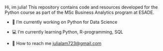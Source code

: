 Hi, im julia! This repository contains code and resources developed for the Python course as part of the MSc Business Analytics program at ESADE.

* 🌱 I’m currently working on Python for Data Science

* 💻 I’m currently learning Python, R-programming, SQL

* 💌 How to reach me julialam723@gmail.com
